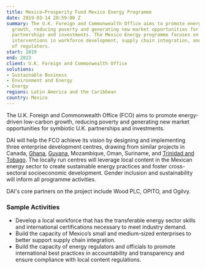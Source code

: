 ```yaml
---
title: Mexico—Prosperity Fund Mexico Energy Programme
date: 2019-03-14 20:59:00 Z
summary: The U.K. Foreign and Commonwealth Office aims to promote energy-driven low-carbon
  growth, reducing poverty and generating new market opportunities for symbiotic U.K.
  partnerships and investments. The Mexico Energy programme focuses on gender-inclusive
  interventions in workforce development, supply chain integration, and capacity building
  of regulators.
start: 2019
end: 2023
client: U.K. Foreign and Commonwealth Office
solutions:
- Sustainable Business
- Environment and Energy
- Energy
regions: Latin America and the Caribbean
country: Mexico
---
```


The U.K. Foreign and Commonwealth Office (FCO) aims to promote energy-driven low-carbon growth, reducing poverty and generating new market opportunities for symbiotic U.K. partnerships and investments.

DAI will help the FCO achieve its vision by designing and implementing three enterprise development centres, drawing from similar projects in Canada, [Ghana](https://www.dai.com/our-work/projects/ghana-local-content-training), [Guyana](https://www.dai.com/our-work/projects/guyana-centre-for-local-business-development), Mozambique, Oman, Suriname, and [Trinidad and Tobago](https://www.dai.com/our-work/projects/trinidad-and-tobago-local-content-study). The locally run centres will leverage local content in the Mexican energy sector to create sustainable energy practices and foster cross-sectoral socioeconomic development. Gender inclusion and sustainability will inform all programme activities.

DAI's core partners on the project include Wood PLC, OPITO, and Ogilvy.

### Sample Activities

* Develop a local workforce that has the transferable energy sector skills and international certifications necessary to meet industry demand.
* Build the capacity of Mexico’s small and medium-sized enterprises to better support supply chain integration.
* Build the capacity of energy regulators and officials to promote international best practices in accountability and transparency and ensure compliance with local content regulations.